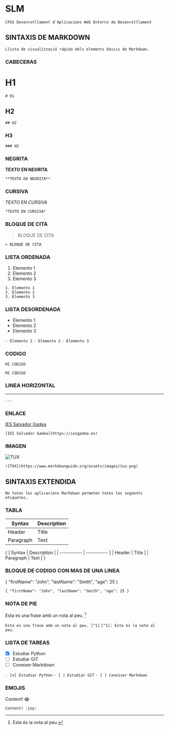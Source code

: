 # SLM

`CFGS Desenrotllament d'Aplicacions Web Entorns de Desenrotllament`

## SINTAXIS DE MARKDOWN

`Llista de visualització ràpida dels elements bàsics de Markdown.`

### CABECERAS

# H1

`# H1`

## H2

`## H2`

### H3

`### H3`

### NEGRITA

**TEXTO EN NEGRITA**

`**TEXTO EN NEGRITA**`

### CURSIVA

*TEXTO EN CURSIVA*

`*TEXTO EN CURSIVA*`

### BLOQUE DE CITA

> BLOQUE DE CITA

`> BLOQUE DE CITA`

### LISTA ORDENADA
1. Elemento 1
2. Elemento 2
3. Elemento 3

```
1. Elemento 1
2. Elemento 2
3. Elemento 3
```

### LISTA DESORDENADA
- Elemento 1
- Elemento 2
- Elemento 3

`- Elemento 1`
`- Elemento 2`
`- Elemento 3`

### CODIGO

`MI CODIGO`

``MI CODIGO``

### LINEA HORIZONTAL

---

`---`
### ENLACE

[IES Salvador Gadea](https://iesgadea.es)

`[IES Salvador Gadea](https://iesgadea.es)`

### IMAGEN

![TUX](https://www.markdownguide.org/assets/images/tux.png)

`![TUX](https://www.markdownguide.org/assets/images/tux.png)`

## SINTAXIS EXTENDIDA

`No totes les aplicacions Markdown permeten totes les següents etiquetes.`

### TABLA
| Syntax | Description |
| ----------- | ----------- |
| Header | Title |
| Paragraph | Text |
{
| Syntax | Description |
| ----------- | ----------- |
| Header | Title |
| Paragraph | Text |
}
### BLOQUE DE CODIGO CON MAS DE UNA LINEA
{
  "firstName": "John",
  "lastName": "Smith",
  "age": 25
}

`{ "firstName": "John", "lastName": "Smith", "age": 25 }`

### NOTA DE PIE

Esta es una frase amb un nota al peu. [^1]
[^1]: Esta és la nota al peu.

`Esta es una frase amb un nota al peu. [^1]`
`[^1]: Esta és la nota al peu.`

### LISTA DE TAREAS

- [x] Estudiar Python
- [ ] Estudiar GIT
- [ ] Coneixer Markdown

`- [x] Estudiar Python`
`- [ ] Estudiar GIT`
`- [ ] Coneixer Markdown`


### EMOJIS
Content! :joy:

`Content! :joy:`
